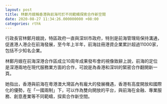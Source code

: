 ```yaml
---
layout: post
title: 林鄭月娥稱香港與前海可於不同範疇探索合作新空間
date: 2020-08-27 11:34:26.000000000 +08:00
categories: rthk
---
```


行政長官林鄭月娥說，特區政府一直與深圳市政府，特別是前海管理局保持溝通，促進港人港企在前海發展，至今年上半年，前海註冊港資企業累計超過11000家，包括不少知名企業。

林鄭月娥在前海深港合作區成立10周年成果發布會的視像致辭上說，前海的定位是深港兩地在現代服務業方面的合作，可說是為香港和深圳的緊密合作翻開新一頁。

她指出，香港與前海在粵港澳大灣區內有龐大的發展機遇，香港有高度開放和國際化的優勢，在「一國兩制」下，可以作為雙向開放的平台，與前海在金融、專業服務、創意產業等不同範疇，探索合作新空間。
